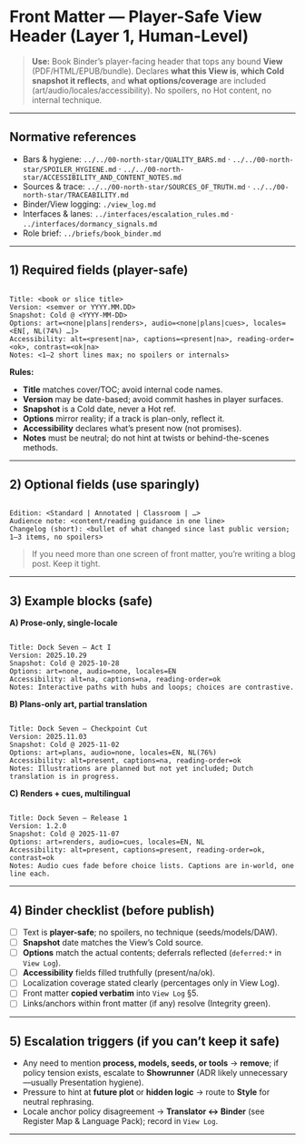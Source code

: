 # Front Matter — Player-Safe View Header (Layer 1, Human-Level)

> **Use:** Book Binder’s player-facing header that tops any bound **View** (PDF/HTML/EPUB/bundle). Declares **what this View is**, **which Cold snapshot it reflects**, and **what options/coverage** are included (art/audio/locales/accessibility). No spoilers, no Hot content, no internal technique.

---

## Normative references

- Bars & hygiene: `../../00-north-star/QUALITY_BARS.md` · `../../00-north-star/SPOILER_HYGIENE.md` · `../../00-north-star/ACCESSIBILITY_AND_CONTENT_NOTES.md`
- Sources & trace: `../../00-north-star/SOURCES_OF_TRUTH.md` · `../../00-north-star/TRACEABILITY.md`
- Binder/View logging: `./view_log.md`
- Interfaces & lanes: `../interfaces/escalation_rules.md` · `../interfaces/dormancy_signals.md`
- Role brief: `../briefs/book_binder.md`

---

## 1) Required fields (player-safe)

```

Title: <book or slice title>
Version: <semver or YYYY.MM.DD>
Snapshot: Cold @ <YYYY-MM-DD>
Options: art=<none|plans|renders>, audio=<none|plans|cues>, locales=<EN[, NL(74%) …]>
Accessibility: alt=<present|na>, captions=<present|na>, reading-order=<ok>, contrast=<ok|na>
Notes: <1–2 short lines max; no spoilers or internals>

```

**Rules:**

- **Title** matches cover/TOC; avoid internal code names.  
- **Version** may be date-based; avoid commit hashes in player surfaces.  
- **Snapshot** is a Cold date, never a Hot ref.  
- **Options** mirror reality; if a track is plan-only, reflect it.  
- **Accessibility** declares what’s present now (not promises).  
- **Notes** must be neutral; do not hint at twists or behind-the-scenes methods.

---

## 2) Optional fields (use sparingly)

```

Edition: <Standard | Annotated | Classroom | …>
Audience note: <content/reading guidance in one line>
Changelog (short): <bullet of what changed since last public version; 1–3 items, no spoilers>

```

> If you need more than one screen of front matter, you’re writing a blog post. Keep it tight.

---

## 3) Example blocks (safe)

**A) Prose-only, single-locale**

```

Title: Dock Seven — Act I
Version: 2025.10.29
Snapshot: Cold @ 2025-10-28
Options: art=none, audio=none, locales=EN
Accessibility: alt=na, captions=na, reading-order=ok
Notes: Interactive paths with hubs and loops; choices are contrastive.

```

**B) Plans-only art, partial translation**

```

Title: Dock Seven — Checkpoint Cut
Version: 2025.11.03
Snapshot: Cold @ 2025-11-02
Options: art=plans, audio=none, locales=EN, NL(76%)
Accessibility: alt=present, captions=na, reading-order=ok
Notes: Illustrations are planned but not yet included; Dutch translation is in progress.

```

**C) Renders + cues, multilingual**

```

Title: Dock Seven — Release 1
Version: 1.2.0
Snapshot: Cold @ 2025-11-07
Options: art=renders, audio=cues, locales=EN, NL
Accessibility: alt=present, captions=present, reading-order=ok, contrast=ok
Notes: Audio cues fade before choice lists. Captions are in-world, one line each.

```

---

## 4) Binder checklist (before publish)

- [ ] Text is **player-safe**; no spoilers, no technique (seeds/models/DAW).  
- [ ] **Snapshot** date matches the View’s Cold source.  
- [ ] **Options** match the actual contents; deferrals reflected (`deferred:*` in `View Log`).  
- [ ] **Accessibility** fields filled truthfully (present/na/ok).  
- [ ] Localization coverage stated clearly (percentages only in View Log).  
- [ ] Front matter **copied verbatim** into `View Log` §5.  
- [ ] Links/anchors within front matter (if any) resolve (Integrity green).

---

## 5) Escalation triggers (if you can’t keep it safe)

- Any need to mention **process, models, seeds, or tools** → **remove**; if policy tension exists, escalate to **Showrunner** (ADR likely unnecessary—usually Presentation hygiene).  
- Pressure to hint at **future plot** or **hidden logic** → route to **Style** for neutral rephrasing.  
- Locale anchor policy disagreement → **Translator ↔ Binder** (see Register Map & Language Pack); record in `View Log`.

---

